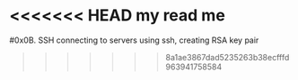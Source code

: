 <<<<<<< HEAD
my read me
=======
#0x0B. SSH
connecting to servers using ssh, creating RSA key pair
>>>>>>> 8a1ae3867dad5235263b38ecfffd963941758584
